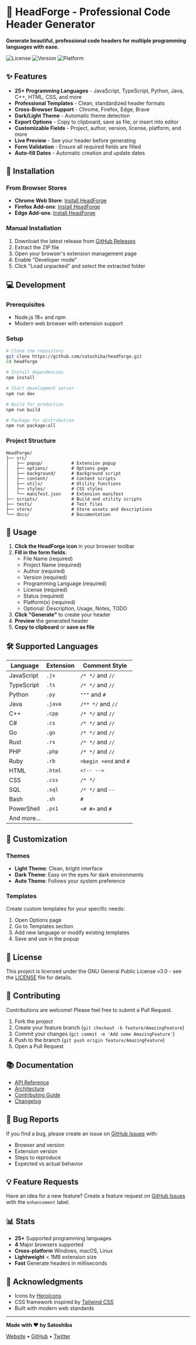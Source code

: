 # 🔨 HeadForge - Professional Code Header Generator

**Generate beautiful, professional code headers for multiple programming languages with ease.**

![License](https://img.shields.io/badge/license-GPL--3.0-blue.svg)
![Version](https://img.shields.io/badge/version-1.0.0-green.svg)
![Platform](https://img.shields.io/badge/platform-Chrome%20%7C%20Firefox%20%7C%20Edge%20%7C%20Brave-orange.svg)

## ✨ Features

- **25+ Programming Languages** - JavaScript, TypeScript, Python, Java, C++, HTML, CSS, and more
- **Professional Templates** - Clean, standardized header formats
- **Cross-Browser Support** - Chrome, Firefox, Edge, Brave
- **Dark/Light Theme** - Automatic theme detection
- **Export Options** - Copy to clipboard, save as file, or insert into editor
- **Customizable Fields** - Project, author, version, license, platform, and more
- **Live Preview** - See your header before generating
- **Form Validation** - Ensure all required fields are filled
- **Auto-fill Dates** - Automatic creation and update dates

## 🚀 Installation

### From Browser Stores
- **Chrome Web Store**: [Install HeadForge](https://chrome.google.com/webstore)
- **Firefox Add-ons**: [Install HeadForge](https://addons.mozilla.org/firefox)
- **Edge Add-ons**: [Install HeadForge](https://microsoftedge.microsoft.com/addons)

### Manual Installation
1. Download the latest release from [GitHub Releases](https://github.com/satoshiba/headforge/releases)
2. Extract the ZIP file
3. Open your browser's extension management page
4. Enable "Developer mode"
5. Click "Load unpacked" and select the extracted folder

## 💻 Development

### Prerequisites
- Node.js 18+ and npm
- Modern web browser with extension support

### Setup
```bash
# Clone the repository
git clone https://github.com/satoshiba/headforge.git
cd headforge

# Install dependencies
npm install

# Start development server
npm run dev

# Build for production
npm run build

# Package for distribution
npm run package:all
```

### Project Structure
```
HeadForge/
├── src/
│   ├── popup/           # Extension popup
│   ├── options/         # Options page
│   ├── background/      # Background script
│   ├── content/         # Content scripts
│   ├── utils/           # Utility functions
│   ├── styles/          # CSS styles
│   └── manifest.json    # Extension manifest
├── scripts/             # Build and utility scripts
├── tests/               # Test files
├── store/               # Store assets and descriptions
└── docs/                # Documentation
```

## 🎯 Usage

1. **Click the HeadForge icon** in your browser toolbar
2. **Fill in the form fields**:
   - File Name (required)
   - Project Name (required)
   - Author (required)
   - Version (required)
   - Programming Language (required)
   - License (required)
   - Status (required)
   - Platform(s) (required)
   - Optional: Description, Usage, Notes, TODO
3. **Click "Generate"** to create your header
4. **Preview** the generated header
5. **Copy to clipboard** or **save as file**

## 🛠️ Supported Languages

| Language | Extension | Comment Style |
|----------|-----------|---------------|
| JavaScript | `.js` | `/* */` and `//` |
| TypeScript | `.ts` | `/* */` and `//` |
| Python | `.py` | `"""` and `#` |
| Java | `.java` | `/** */` and `//` |
| C++ | `.cpp` | `/* */` and `//` |
| C# | `.cs` | `/* */` and `//` |
| Go | `.go` | `/* */` and `//` |
| Rust | `.rs` | `/* */` and `//` |
| PHP | `.php` | `/* */` and `//` |
| Ruby | `.rb` | `=begin =end` and `#` |
| HTML | `.html` | `<!-- -->` |
| CSS | `.css` | `/* */` |
| SQL | `.sql` | `/* */` and `--` |
| Bash | `.sh` | `#` |
| PowerShell | `.ps1` | `<# #>` and `#` |
| And more... | | |

## 🎨 Customization

### Themes
- **Light Theme**: Clean, bright interface
- **Dark Theme**: Easy on the eyes for dark environments
- **Auto Theme**: Follows your system preference

### Templates
Create custom templates for your specific needs:
1. Open Options page
2. Go to Templates section
3. Add new language or modify existing templates
4. Save and use in the popup

## 📝 License

This project is licensed under the GNU General Public License v3.0 - see the [LICENSE](LICENSE) file for details.

## 🤝 Contributing

Contributions are welcome! Please feel free to submit a Pull Request.

1. Fork the project
2. Create your feature branch (`git checkout -b feature/AmazingFeature`)
3. Commit your changes (`git commit -m 'Add some AmazingFeature'`)
4. Push to the branch (`git push origin feature/AmazingFeature`)
5. Open a Pull Request

## 📚 Documentation

- [API Reference](docs/API_REFERENCE.md)
- [Architecture](docs/ARCHITECTURE.md)
- [Contributing Guide](docs/CONTRIBUTING.md)
- [Changelog](CHANGELOG.md)

## 🐛 Bug Reports

If you find a bug, please create an issue on [GitHub Issues](https://github.com/satoshiba/headforge/issues) with:
- Browser and version
- Extension version
- Steps to reproduce
- Expected vs actual behavior

## 💡 Feature Requests

Have an idea for a new feature? Create a feature request on [GitHub Issues](https://github.com/satoshiba/headforge/issues) with the `enhancement` label.

## 📊 Stats

- **25+** Supported programming languages
- **4** Major browsers supported
- **Cross-platform** Windows, macOS, Linux
- **Lightweight** < 1MB extension size
- **Fast** Generate headers in milliseconds

## 🙏 Acknowledgments

- Icons by [Heroicons](https://heroicons.com/)
- CSS framework inspired by [Tailwind CSS](https://tailwindcss.com/)
- Built with modern web standards

---

**Made with ❤️ by Satoshiba**

[Website](https://satoshiba.dev) • [GitHub](https://github.com/satoshiba) • [Twitter](https://twitter.com/satoshiba)